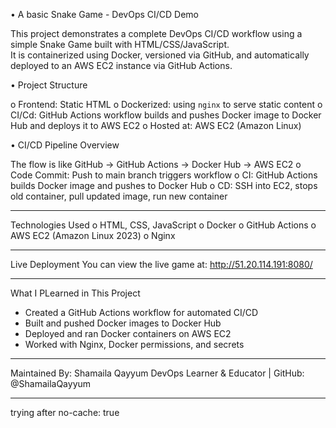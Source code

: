 
•	A basic Snake Game - DevOps CI/CD Demo

This project demonstrates a complete DevOps CI/CD workflow using a simple Snake Game built with HTML/CSS/JavaScript.  
It is containerized using Docker, versioned via GitHub, and automatically deployed to an AWS EC2 instance via GitHub Actions.

•	Project Structure

o	Frontend: Static HTML
o	Dockerized: using `nginx` to serve static content
o	CI/Cd: GitHub Actions workflow builds and pushes Docker image to Docker Hub and deploys it to AWS EC2
o	Hosted at: AWS EC2 (Amazon Linux)

•	CI/CD Pipeline Overview

The flow is like
GitHub → GitHub Actions → Docker Hub → AWS EC2
o	Code Commit: Push to main branch triggers workflow
o	CI: GitHub Actions builds Docker image and pushes to Docker Hub
o	CD: SSH into EC2, stops old container, pull updated image, run new container
****************************************************************
 Technologies Used
o	HTML, CSS, JavaScript
o	Docker
o	GitHub Actions
o	AWS EC2 (Amazon Linux 2023)
o	Nginx
****************************************************************
Live Deployment
You can view the live game at:
http://51.20.114.191:8080/
****************************************************************
What I PLearned in This Project

- Created a GitHub Actions workflow for automated CI/CD
- Built and pushed Docker images to Docker Hub
- Deployed and ran Docker containers on AWS EC2
- Worked with Nginx, Docker permissions, and secrets
****************************************************************
 Maintained By:
Shamaila Qayyum
DevOps Learner & Educator | GitHub: @ShamailaQayyum
****************************************************************

trying after no-cache: true
